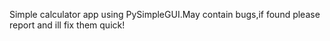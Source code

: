 Simple calculator app using PySimpleGUI.May contain bugs,if found please report and ill fix them quick!

